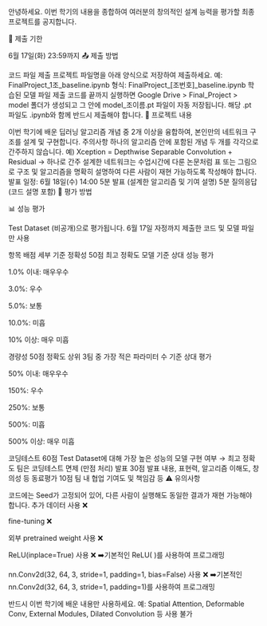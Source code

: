안녕하세요. 
이번 학기의 내용을 종합하여 여러분의 창의적인 설계 능력을 평가할 최종 프로젝트를 공지합니다.

📆 제출 기한

6월 17일(화) 23:59까지
📤 제출 방법

코드 파일 제출
프로젝트 파일명을 아래 양식으로 저장하여 제출하세요.
예: FinalProject_1조_baseline.ipynb
형식: FinalProject_[조번호]_baseline.ipynb
학습된 모델 파일 제출
코드를 끝까지 실행하면 Google Drive > Final_Project > model 폴더가 생성되고 그 안에 model_조이름.pt 파일이 자동 저장됩니다.
해당 .pt 파일도 .ipynb와 함께 반드시 제출해야 합니다.
🧠 프로젝트 내용

이번 학기에 배운 딥러닝 알고리즘 개념 중 2개 이상을 융합하여, 본인만의 네트워크 구조를 설계 및 구현합니다.
주의사항
하나의 알고리즘 안에 포함된 개념 두 개를 각각으로 간주하지 않습니다.
예) Xception = Depthwise Separable Convolution + Residual → 하나로 간주
설계한 네트워크는 수업시간에 다룬 논문처럼 표 또는 그림으로 구조 및 알고리즘을 명확히 설명하여 다른 사람이 재현 가능하도록 작성해야 합니다.
발표 일정: 6월 18일(수) 14:00
5분 발표 (설계한 알고리즘 및 기여 설명)
5분 질의응답 (코드 설명 포함)
🧪 평가 방법

📊 성능 평가

Test Dataset (비공개)으로 평가됩니다.
6월 17일 자정까지 제출한 코드 및 모델 파일만 사용

항목	배점	세부 기준
정확성	50점	
최고 정확도 모델 기준 상대 성능 평가

1.0% 이내: 매우우수

3.0%: 우수

5.0%: 보통

10.0%: 미흡

10% 이상: 매우 미흡

경량성	50점	
정확도 상위 3팀 중 가장 적은 파라미터 수 기준 상대 평가

50% 이내: 매우우수

150%: 우수

250%: 보통

500%: 미흡

500% 이상: 매우 미흡

코딩테스트	60점	Test Dataset에 대해 가장 높은 성능의 모델 구현 여부
→ 최고 정확도 팀은 코딩테스트 면제 (만점 처리)
발표	30점	발표 내용, 표현력, 알고리즘 이해도, 창의성 등
동료평가	10점	팀 내 협업 기여도 및 책임감 등
⚠️ 유의사항

코드에는 Seed가 고정되어 있어, 다른 사람이 실행해도 동일한 결과가 재현 가능해야 합니다.
추가 데이터 사용 ❌

fine-tuning ❌

외부 pretrained weight 사용 ❌

ReLU(inplace=True) 사용 ❌
➡️기본적인 ReLU( )를 사용하여 프로그래밍

nn.Conv2d(32, 64, 3, stride=1, padding=1, bias=False) 사용 ❌
➡️기본적인 nn.Conv2d(32, 64, 3, stride=1, padding=1)를 사용하여 프로그래밍


반드시 이번 학기에 배운 내용만 사용하세요.
예: Spatial Attention, Deformable Conv, External Modules, Dilated Convolution 등 사용 불가
